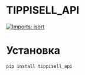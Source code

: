 # TIPPISELL_API


[![Imports: isort](https://img.shields.io/badge/%20imports-isort-%231674b1?style=flat&labelColor=ef8336)](https://github.com/alteralt/tippisell_api)


# Установка
```shell
pip install tippisell_api
```
